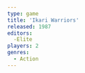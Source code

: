 ```yaml
---
type: game
title: 'Ikari Warriors'
released: 1987
editors: 
  -Elite
players: 2
genres:
  - Action
---
```


